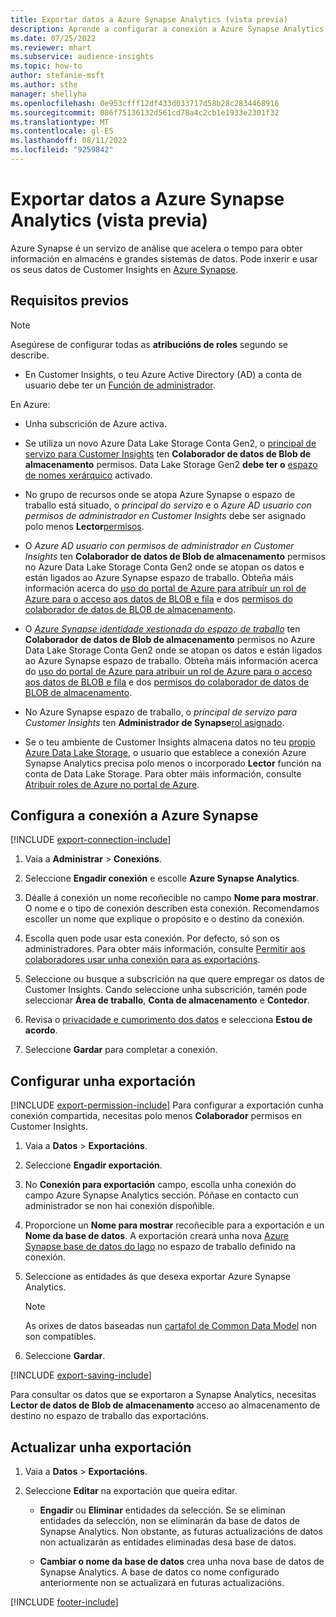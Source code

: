 ```yaml
---
title: Exportar datos a Azure Synapse Analytics (vista previa)
description: Aprende a configurar a conexión a Azure Synapse Analytics.
ms.date: 07/25/2022
ms.reviewer: mhart
ms.subservice: audience-insights
ms.topic: how-to
author: stefanie-msft
ms.author: sthe
manager: shellyha
ms.openlocfilehash: 0e953cfff12df433d033717d58b28c2834468916
ms.sourcegitcommit: 086f75136132d561cd78a4c2cb1e1933e2301f32
ms.translationtype: MT
ms.contentlocale: gl-ES
ms.lasthandoff: 08/11/2022
ms.locfileid: "9259842"
---
```

# <a name="export-data-to-azure-synapse-analytics-preview"></a>Exportar datos a Azure Synapse Analytics (vista previa)

Azure Synapse é un servizo de análise que acelera o tempo para obter información en almacéns e grandes sistemas de datos. Pode inxerir e usar os seus datos de Customer Insights en [Azure Synapse](/azure/synapse-analytics/overview-what-is).

## <a name="prerequisites"></a>Requisitos previos

> [!NOTE]
> Asegúrese de configurar todas as **atribucións de roles** segundo se describe.

- En Customer Insights, o teu Azure Active Directory (AD) a conta de usuario debe ter un [Función de administrador](permissions.md#add-users).

En Azure:

- Unha subscrición de Azure activa.

- Se utiliza un novo Azure Data Lake Storage Conta Gen2, o [principal de servizo para Customer Insights](connect-service-principal.md) ten **Colaborador de datos de Blob de almacenamento** permisos. Data Lake Storage Gen2 **debe ter o** [espazo de nomes xerárquico](/azure/storage/blobs/data-lake-storage-namespace) activado.

- No grupo de recursos onde se atopa Azure Synapse o espazo de traballo está situado, o *principal do servizo* e o *Azure AD usuario con permisos de administrador en Customer Insights* debe ser asignado polo menos **Lector**[permisos](/azure/role-based-access-control/role-assignments-portal).

- O *Azure AD usuario con permisos de administrador en Customer Insights* ten **Colaborador de datos de Blob de almacenamento** permisos no Azure Data Lake Storage Conta Gen2 onde se atopan os datos e están ligados ao Azure Synapse espazo de traballo. Obteña máis información acerca do [uso do portal de Azure para atribuír un rol de Azure para o acceso aos datos de BLOB e fila](/azure/storage/common/storage-auth-aad-rbac-portal) e dos [permisos do colaborador de datos de BLOB de almacenamento](/azure/role-based-access-control/built-in-roles#storage-blob-data-contributor).

- O *[Azure Synapse identidade xestionada do espazo de traballo](/azure/synapse-analytics/security/synapse-workspace-managed-identity)* ten **Colaborador de datos de Blob de almacenamento** permisos no Azure Data Lake Storage Conta Gen2 onde se atopan os datos e están ligados ao Azure Synapse espazo de traballo. Obteña máis información acerca do [uso do portal de Azure para atribuír un rol de Azure para o acceso aos datos de BLOB e fila](/azure/storage/common/storage-auth-aad-rbac-portal) e dos [permisos do colaborador de datos de BLOB de almacenamento](/azure/role-based-access-control/built-in-roles#storage-blob-data-contributor).

- No Azure Synapse espazo de traballo, o *principal de servizo para Customer Insights* ten **Administrador de Synapse**[rol asignado](/azure/synapse-analytics/security/how-to-set-up-access-control).

- Se o teu ambiente de Customer Insights almacena datos no teu [propio Azure Data Lake Storage](own-data-lake-storage.md), o usuario que establece a conexión Azure Synapse Analytics precisa polo menos o incorporado **Lector** función na conta de Data Lake Storage. Para obter máis información, consulte [Atribuír roles de Azure no portal de Azure](/azure/role-based-access-control/role-assignments-portal).

## <a name="set-up-connection-to-azure-synapse"></a>Configura a conexión a Azure Synapse

[!INCLUDE [export-connection-include](includes/export-connection-admn.md)]

1. Vaia a **Administrar** > **Conexións**.

1. Seleccione **Engadir conexión** e escolle **Azure Synapse Analytics**.

1. Déalle á conexión un nome recoñecible no campo **Nome para mostrar**. O nome e o tipo de conexión describen esta conexión. Recomendamos escoller un nome que explique o propósito e o destino da conexión.

1. Escolla quen pode usar esta conexión. Por defecto, só son os administradores. Para obter máis información, consulte [Permitir aos colaboradores usar unha conexión para as exportacións](connections.md#allow-contributors-to-use-a-connection-for-exports).

1. Seleccione ou busque a subscrición na que quere empregar os datos de Customer Insights. Cando seleccione unha subscrición, tamén pode seleccionar **Área de traballo**, **Conta de almacenamento** e **Contedor**.

1. Revisa o [privacidade e cumprimento dos datos](connections.md#data-privacy-and-compliance) e selecciona **Estou de acordo**.

1. Seleccione **Gardar** para completar a conexión.

## <a name="configure-an-export"></a>Configurar unha exportación

[!INCLUDE [export-permission-include](includes/export-permission.md)] Para configurar a exportación cunha conexión compartida, necesitas polo menos **Colaborador** permisos en Customer Insights.

1. Vaia a **Datos** > **Exportacións**.

1. Seleccione **Engadir exportación**.

1. No **Conexión para exportación** campo, escolla unha conexión do campo Azure Synapse Analytics sección. Póñase en contacto cun administrador se non hai conexión dispoñible.

1. Proporcione un **Nome para mostrar** recoñecible para a exportación e un **Nome da base de datos**. A exportación creará unha nova [Azure Synapse base de datos do lago](/azure/synapse-analytics/database-designer/concepts-lake-database) no espazo de traballo definido na conexión.

1. Seleccione as entidades ás que desexa exportar Azure Synapse Analytics.
   > [!NOTE]
   > As orixes de datos baseadas nun [cartafol de Common Data Model](connect-common-data-model.md) non son compatibles.

1. Seleccione **Gardar**.

[!INCLUDE [export-saving-include](includes/export-saving.md)]

Para consultar os datos que se exportaron a Synapse Analytics, necesitas **Lector de datos de Blob de almacenamento** acceso ao almacenamento de destino no espazo de traballo das exportacións.

## <a name="update-an-export"></a>Actualizar unha exportación

1. Vaia a **Datos** > **Exportacións**.

1. Seleccione **Editar** na exportación que queira editar.

   - **Engadir** ou **Eliminar** entidades da selección. Se se eliminan entidades da selección, non se eliminarán da base de datos de Synapse Analytics. Non obstante, as futuras actualizacións de datos non actualizarán as entidades eliminadas desa base de datos.

   - **Cambiar o nome da base de datos** crea unha nova base de datos de Synapse Analytics. A base de datos co nome configurado anteriormente non se actualizará en futuras actualizacións.

[!INCLUDE [footer-include](includes/footer-banner.md)]

